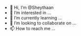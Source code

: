 - 👋 Hi, I’m @Sheythaan
- 👀 I’m interested in ...
- 🌱 I’m currently learning ...
- 💞️ I’m looking to collaborate on ...
- 📫 How to reach me ...

<!---
Sheythaan/Sheythaan is a ✨ special ✨ repository because its `README.md` (this file) appears on your GitHub profile.
You can click the Preview link to take a look at your changes.
--->
